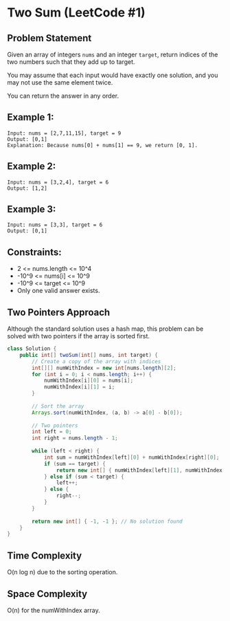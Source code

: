 # Two Sum (LeetCode #1)

## Problem Statement
Given an array of integers `nums` and an integer `target`, return indices of the two numbers such that they add up to target.

You may assume that each input would have exactly one solution, and you may not use the same element twice.

You can return the answer in any order.

## Example 1:
```
Input: nums = [2,7,11,15], target = 9
Output: [0,1]
Explanation: Because nums[0] + nums[1] == 9, we return [0, 1].
```

## Example 2:
```
Input: nums = [3,2,4], target = 6
Output: [1,2]
```

## Example 3:
```
Input: nums = [3,3], target = 6
Output: [0,1]
```

## Constraints:
- 2 <= nums.length <= 10^4
- -10^9 <= nums[i] <= 10^9
- -10^9 <= target <= 10^9
- Only one valid answer exists.

## Two Pointers Approach
Although the standard solution uses a hash map, this problem can be solved with two pointers if the array is sorted first.

```java
class Solution {
    public int[] twoSum(int[] nums, int target) {
        // Create a copy of the array with indices
        int[][] numWithIndex = new int[nums.length][2];
        for (int i = 0; i < nums.length; i++) {
            numWithIndex[i][0] = nums[i];
            numWithIndex[i][1] = i;
        }
        
        // Sort the array
        Arrays.sort(numWithIndex, (a, b) -> a[0] - b[0]);
        
        // Two pointers
        int left = 0;
        int right = nums.length - 1;
        
        while (left < right) {
            int sum = numWithIndex[left][0] + numWithIndex[right][0];
            if (sum == target) {
                return new int[] { numWithIndex[left][1], numWithIndex[right][1] };
            } else if (sum < target) {
                left++;
            } else {
                right--;
            }
        }
        
        return new int[] { -1, -1 }; // No solution found
    }
}
```

## Time Complexity
O(n log n) due to the sorting operation.

## Space Complexity
O(n) for the numWithIndex array.